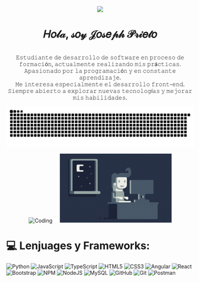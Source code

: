 <div align="center">
	<picture><img src = "https://github.com/7oSkaaa/7oSkaaa/blob/main/Images/about_me.gif?raw=true" width = 50px></picture>
  <h1> <b>𝐻𝑜𝓁𝒶, 𝓈𝑜𝓎  𝒥𝑜𝓈𝑒𝓅𝒽 𝒫𝓇𝒾𝑒𝓉𝑜 </b>  </h1>
 <br> 𝙴𝚜𝚝𝚞𝚍𝚒𝚊𝚗𝚝𝚎 𝚍𝚎 𝚍𝚎𝚜𝚊𝚛𝚛𝚘𝚕𝚕𝚘 𝚍𝚎 𝚜𝚘𝚏𝚝𝚠𝚊𝚛𝚎 𝚎𝚗 𝚙𝚛𝚘𝚌𝚎𝚜𝚘 𝚍𝚎 𝚏𝚘𝚛𝚖𝚊𝚌𝚒ó𝚗, 𝚊𝚌𝚝𝚞𝚊𝚕𝚖𝚎𝚗𝚝𝚎 𝚛𝚎𝚊𝚕𝚒𝚣𝚊𝚗𝚍𝚘 𝚖𝚒𝚜 𝚙𝚛á𝚌𝚝𝚒𝚌𝚊𝚜.
  <br> 𝙰𝚙𝚊𝚜𝚒𝚘𝚗𝚊𝚍𝚘 𝚙𝚘𝚛 𝚕𝚊 𝚙𝚛𝚘𝚐𝚛𝚊𝚖𝚊𝚌𝚒ó𝚗 𝚢 𝚎𝚗 𝚌𝚘𝚗𝚜𝚝𝚊𝚗𝚝𝚎 𝚊𝚙𝚛𝚎𝚗𝚍𝚒𝚣𝚊𝚓𝚎.
  <br> 𝙼𝚎 𝚒𝚗𝚝𝚎𝚛𝚎𝚜𝚊 𝚎𝚜𝚙𝚎𝚌𝚒𝚊𝚕𝚖𝚎𝚗𝚝𝚎 𝚎𝚕 𝚍𝚎𝚜𝚊𝚛𝚛𝚘𝚕𝚕𝚘 𝚏𝚛𝚘𝚗𝚝-𝚎𝚗𝚍.
  <br> 𝚂𝚒𝚎𝚖𝚙𝚛𝚎 𝚊𝚋𝚒𝚎𝚛𝚝𝚘 𝚊 𝚎𝚡𝚙𝚕𝚘𝚛𝚊𝚛 𝚗𝚞𝚎𝚟𝚊𝚜 𝚝𝚎𝚌𝚗𝚘𝚕𝚘𝚐í𝚊𝚜 𝚢 𝚖𝚎𝚓𝚘𝚛𝚊𝚛 𝚖𝚒𝚜 𝚑𝚊𝚋𝚒𝚕𝚒𝚍𝚊𝚍𝚎𝚜.
</div>

<p align = "center">
	<img src = "https://github.com/7oSkaaa/7oSkaaa/blob/output/github-contribution-grid-snake.svg?" alt = "Snake Game"/>
</p>
<div align="center">
  <img alt="Coding" width="300" src="https://i.pinimg.com/originals/81/17/8b/81178b47a8598f0c81c4799f2cdd4057.gif">
  &nbsp;&nbsp;&nbsp;
  <img alt="Night Coding" src="https://raw.githubusercontent.com/AVS1508/AVS1508/master/assets/Night-Coding.gif">
</div>

# 💻 Lenjuages y Frameworks:
![Python](https://img.shields.io/badge/python-3670A0?style=for-the-badge&logo=python&logoColor=ffdd54) ![JavaScript](https://img.shields.io/badge/javascript-%23323330.svg?style=for-the-badge&logo=javascript&logoColor=%23F7DF1E) ![TypeScript](https://img.shields.io/badge/typescript-%23007ACC.svg?style=for-the-badge&logo=typescript&logoColor=white) ![HTML5](https://img.shields.io/badge/html5-%23E34F26.svg?style=for-the-badge&logo=html5&logoColor=white) ![CSS3](https://img.shields.io/badge/css3-%231572B6.svg?style=for-the-badge&logo=css3&logoColor=white) ![Angular](https://img.shields.io/badge/angular-%23DD0031.svg?style=for-the-badge&logo=angular&logoColor=white) ![React](https://img.shields.io/badge/react-%2320232a.svg?style=for-the-badge&logo=react&logoColor=%2361DAFB) ![Bootstrap](https://img.shields.io/badge/bootstrap-%238511FA.svg?style=for-the-badge&logo=bootstrap&logoColor=white) ![NPM](https://img.shields.io/badge/NPM-%23CB3837.svg?style=for-the-badge&logo=npm&logoColor=white) ![NodeJS](https://img.shields.io/badge/node.js-6DA55F?style=for-the-badge&logo=node.js&logoColor=white) ![MySQL](https://img.shields.io/badge/mysql-4479A1.svg?style=for-the-badge&logo=mysql&logoColor=white) ![GitHub](https://img.shields.io/badge/github-%23121011.svg?style=for-the-badge&logo=github&logoColor=white) ![Git](https://img.shields.io/badge/git-%23F05033.svg?style=for-the-badge&logo=git&logoColor=white) ![Postman](https://img.shields.io/badge/Postman-FF6C37?style=for-the-badge&logo=postman&logoColor=white)



<!-- Proudly created with GPRM ( https://gprm.itsvg.in ) -->
